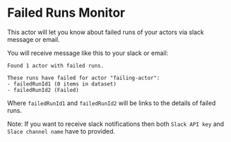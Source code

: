# Failed Runs Monitor

This actor will let you know about failed runs of your actors via slack message or email.

You will receive message like this to your slack or email:
```
Found 1 actor with failed runs.

These runs have failed for actor "failing-actor":
- failedRunId1 (0 items in dataset)
- failedRunId2 (Failed)
```

Where `failedRunId1` and `failedRunId2` will be links to the details of failed runs.


Note: If you want to receive slack notifications then both `Slack API key` and `Slace channel name` have to provided.
